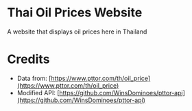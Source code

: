 # Thai Oil Prices Website
A website that displays oil prices here in Thailand 

# Credits
- Data from: [https://www.pttor.com/th/oil_price](https://www.pttor.com/th/oil_price)
- Modified API: [https://github.com/WinsDominoes/pttor-api](https://github.com/WinsDominoes/pttor-api)